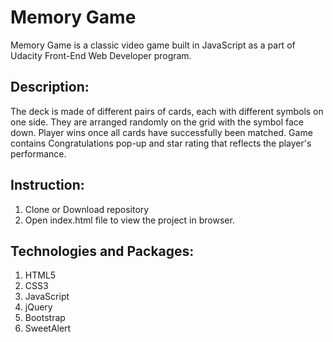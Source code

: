 # Memory Game

Memory Game is a classic video game built in JavaScript as a part of Udacity Front-End Web Developer program. 

## Description:
The deck is made of different pairs of cards, each with different symbols on one side. They are arranged randomly on the grid with the symbol face down. Player wins once all cards have successfully been matched. Game contains Congratulations pop-up and star rating that reflects the player's performance.

## Instruction:
1.	Clone or Download repository
2.	Open index.html file to view the project in browser.

## Technologies and Packages:
1.	HTML5
2.	CSS3
3.	JavaScript
4.	jQuery
5.	Bootstrap
6.	SweetAlert
